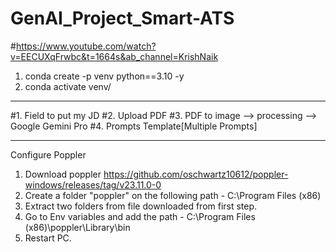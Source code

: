 # GenAI_Project_Smart-ATS

#https://www.youtube.com/watch?v=EECUXqFrwbc&t=1664s&ab_channel=KrishNaik

1. conda create -p venv python==3.10 -y
2. conda activate venv/

****
#1. Field to put my JD
#2. Upload PDF
#3. PDF to image --> processing --> Google Gemini Pro
#4. Prompts Template[Multiple Prompts]
****

Configure Poppler

1. Download poppler https://github.com/oschwartz10612/poppler-windows/releases/tag/v23.11.0-0
2. Create a folder "poppler" on the following path - C:\Program Files (x86)
3. Extract two folders from file downloaded from first step.
4. Go to Env variables and add the path - C:\Program Files (x86)\poppler\Library\bin
5. Restart PC.